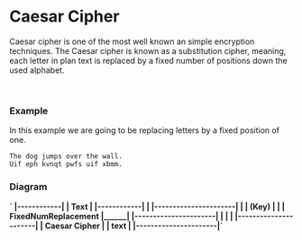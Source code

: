 <h1>Caesar Cipher</h1>
  <p> Caesar cipher is one of the most well known an simple encryption techniques.
The Caesar cipher is known as a substitution cipher, meaning, each letter in
plan text is replaced by a fixed number of positions down the used alphabet. </p>
<br/>
<h3>Example</h3>
<p> In this example we are going to be replacing letters by a fixed position of
one. <p>

`The dog jumps over the wall.`
<br/>
`Uif eph kvnqt pwfs uif xbmm.`

<h3>Diagram</h3>
<STRONG>
 `                       |------------|
                        |    Text    |
                        |------------|
                              |
|----------------------|      |
|         (Key)        |      |
| FixedNumReplacement  |______|
|----------------------|      |
                              |
                              |
                  |----------------------|
                  |     Caesar Cipher    |
                  |         text         |
                  |----------------------|`
</STRONG>
